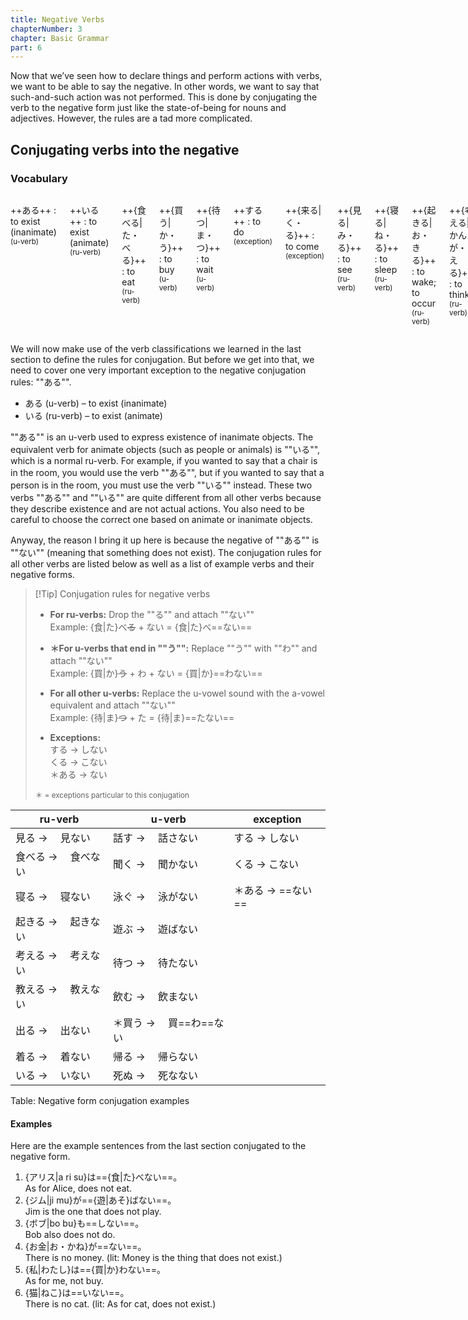 ```yaml
---
title: Negative Verbs
chapterNumber: 3
chapter: Basic Grammar
part: 6
---
```


Now that we’ve seen how to declare things and perform actions with verbs, we want to be able to say the negative. In other words, we want to say that such-and-such action was not performed. This is done by conjugating the verb to the negative form just like the state-of-being for nouns and adjectives. However, the rules are a tad more complicated.

## Conjugating verbs into the negative

### Vocabulary

<div class="columns">

++ある++
: to exist (inanimate) <sup>(u-verb)</sup>

++いる++
: to exist (animate) <sup>(ru-verb)</sup>

++{食べる|た・べる}++
: to eat <sup>(ru-verb)</sup>

++{買う|か・う}++
: to buy <sup>(u-verb)</sup>

++{待つ|ま・つ}++
: to wait <sup>(u-verb)</sup>

++する++
: to do <sup>(exception)</sup>

++{来る|く・る}++
: to come <sup>(exception)</sup>

++{見る|み・る}++
: to see <sup>(ru-verb)</sup>

++{寝る|ね・る}++
: to sleep <sup>(ru-verb)</sup>

++{起きる|お・きる}++
: to wake; to occur <sup>(ru-verb)</sup>

++{考える|かんが・える}++
: to think <sup>(ru-verb)</sup>

++{教える|おし・える}++
: to teach; to inform <sup>(ru-verb)</sup>

++{出る|で・る}++
: to come out <sup>(ru-verb)</sup>

++{着る|き・る}++
: to wear <sup>(ru-verb)</sup>

++{話す|はな・す}++
: to speak <sup>(u-verb)</sup>

++{聞く|き・く}++
: to ask; to listen <sup>(u-verb)</sup>

++{泳ぐ|およ・ぐ}++
: to swim <sup>(u-verb)</sup>

++{遊ぶ|あそ・ぶ}++
: to play <sup>(u-verb)</sup>

++{飲む|の・む}++
: to drink <sup>(u-verb)</sup>

++{帰る|かえ・る}++
: to go home <sup>(u-verb)</sup>

++{死ぬ|し・ぬ}++
: to die <sup>(u-verb)</sup>

++{お金|お・かね}++
: money

++{私|わたし}++
: me, myself, I

++{猫|ねこ}++
: cat

</div>

We will now make use of the verb classifications we learned in the last section to define the rules for conjugation. But before we get into that, we need to cover one very important exception to the negative conjugation rules: ""ある"".

- ある (u-verb) – to exist (inanimate)
- いる (ru-verb) – to exist (animate)

""ある"" is an u-verb used to express existence of inanimate objects. The equivalent verb for animate objects (such as people or animals) is ""いる"", which is a normal ru-verb. For example, if you wanted to say that a chair is in the room, you would use the verb ""ある"", but if you wanted to say that a person is in the room, you must use the verb ""いる"" instead. These two verbs ""ある"" and ""いる"" are quite different from all other verbs because they describe existence and are not actual actions. You also need to be careful to choose the correct one based on animate or inanimate objects.

Anyway, the reason I bring it up here is because the negative of ""ある"" is ""ない"" (meaning that something does not exist). The conjugation rules for all other verbs are listed below as well as a list of example verbs and their negative forms.

> [!Tip] Conjugation rules for negative verbs
>
> - **For ru-verbs:** Drop the ""る"" and attach ""ない""  
>   Example: {食|た}べ~~る~~ + ない = {食|た}べ==ない==
>
> - **＊For u-verbs that end in ""う"":** Replace ""う"" with ""わ"" and attach ""ない""  
>   Example: {買|か}~~う~~ + わ + ない = {買|か}==わない==
>
> - **For all other u-verbs:** Replace the u-vowel sound with the a-vowel equivalent and attach ""ない""  
>   Example: {待|ま}~~つ~~ + た = {待|ま}==たない==
>
> - **Exceptions:**  
>   する → しない  
>   くる → こない  
>   ＊ある → ない
>
> <small>＊ = exceptions particular to this conjugation</small>

| ru-verb             | u-verb                  | exception         |
| ------------------- | ----------------------- | ----------------- |
| 見る → 　見ない     | 話す → 　話さない       | する → しない     |
| 食べる → 　食べない | 聞く → 　聞かない       | くる → こない     |
| 寝る → 　寝ない     | 泳ぐ → 　泳がない       | ＊ある → ==ない== |
| 起きる → 　起きない | 遊ぶ → 　遊ばない       |                   |
| 考える → 　考えない | 待つ → 　待たない       |                   |
| 教える → 　教えない | 飲む → 　飲まない       |                   |
| 出る → 　出ない     | ＊買う → 　買==わ==ない |                   |
| 着る → 　着ない     | 帰る → 　帰らない       |                   |
| いる → 　いない     | 死ぬ → 　死なない       |                   |

Table: Negative form conjugation examples

#### Examples

Here are the example sentences from the last section conjugated to the negative form.

1. {アリス|a ri su}は=={食|た}べない==。  
   As for Alice, does not eat.
1. {ジム|ji mu}が=={遊|あそ}ばない==。  
   Jim is the one that does not play.
1. {ボブ|bo bu}も==しない==。  
   Bob also does not do.
1. {お金|お・かね}が==ない==。  
   There is no money. (lit: Money is the thing that does not exist.)
1. {私|わたし}は=={買|か}わない==。  
   As for me, not buy.
1. {猫|ねこ}は==いない==。  
   There is no cat. (lit: As for cat, does not exist.)
